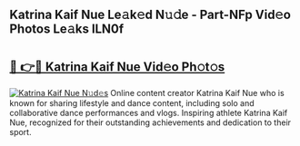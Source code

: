 ## Katrina Kaif Nue Le𝚊k𝚎d N𝚞𝚍e - Part-NFp Vid𝚎o Photos Le𝚊ks lLN0f

# <h2><a href="http://fb4irp9.evod.top/?m=Katrina+Kaif+Nue">🔗 👉🔴 Katrina Kaif Nue Vid𝚎o Ph𝚘t𝚘s</a></h2>

[![Katrina Kaif Nue N𝚞d𝚎s](https://i.imgur.com/8V9OHl7.gif)](http://fb4irp9.evod.top/?m=Katrina+Kaif+Nue)
Online content creator Katrina Kaif Nue who is known for sharing lifestyle and dance content, including solo and collaborative dance performances and vlogs. Inspiring athlete Katrina Kaif Nue, recognized for their outstanding achievements and dedication to their sport. 
